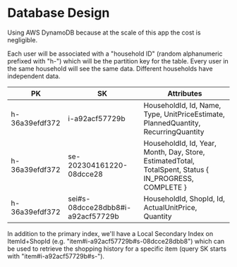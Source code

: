 # Database Design

Using AWS DynamoDB because at the scale of this app the cost is negligible.

Each user will be associated with a "household ID" (random alphanumeric prefixed
with "h-") which will be the partition key for the table. Every user in the same
household will see the same data. Different households have independent data.

| PK             | SK                                | Attributes                                                                             |
|----------------|-----------------------------------|----------------------------------------------------------------------------------------|
| h-36a39efdf372 | i-a92acf57729b                    | HouseholdId, Id, Name, Type, UnitPriceEstimate, PlannedQuantity, RecurringQuantity     |
| h-36a39efdf372 | se-202304161220-08dcce28          | HouseholdId, Id, Year, Month, Day, Store, EstimatedTotal, TotalSpent, Status { IN_PROGRESS, COMPLETE } |
| h-36a39efdf372 | sei#s-08dcce28dbb8#i-a92acf57729b | HouseholdId, ShopId, Id, ActualUnitPrice, Quantity                                     |

In addition to the primary index, we'll have a Local Secondary Index on
ItemId+ShopId (e.g. "item#i-a92acf57729b#s-08dcce28dbb8") which can be used to
retrieve the shopping history for a specific item (query SK starts with
"item#i-a92acf57729b#s-").
